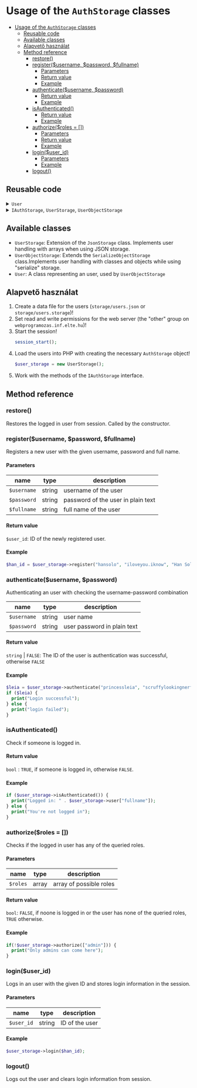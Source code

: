 # Usage of the `AuthStorage` classes

- [Usage of the `AuthStorage` classes](#usage-of-the-authstorage-classes)
  - [Reusable code](#reusable-code)
  - [Available classes](#available-classes)
  - [Alapvető használat](#alapvető-használat)
  - [Method reference](#method-reference)
    - [restore()](#restore)
    - [register($username, $password, $fullname)](#registerusername-password-fullname)
      - [Parameters](#parameters)
      - [Return value](#return-value)
      - [Example](#example)
    - [authenticate($username, $password)](#authenticateusername-password)
      - [Return value](#return-value-1)
      - [Example](#example-1)
    - [isAuthenticated()](#isauthenticated)
      - [Return value](#return-value-2)
      - [Example](#example-2)
    - [authorize($roles = [])](#authorizeroles--)
      - [Parameters](#parameters-1)
      - [Return value](#return-value-3)
      - [Example](#example-3)
    - [login($user_id)](#loginuser_id)
      - [Parameters](#parameters-2)
      - [Example](#example-4)
    - [logout()](#logout)

## Reusable code

<details>
  <summary>
    <code>User</code>
  </summary>

  ```php
  class User {
    public $username;
    public $fullname;
    public $roles;
    private $password;

    public function __construct($username, $password, $fullname, $roles = ["user"]) {
      $this->username = $username;
      $this->password = $password;
      $this->fullname = $fullname;
      $this->roles = $roles;
    }

    public function hasRole($role) {
      return in_array($role, $this->roles);
    }

    public function verifyPassword($password) {
      return password_verify($password, $this->password);
    }
  }
  ```
</details>

<details>
  <summary>
    <code>IAuthStorage</code>,
    <code>UserStorage</code>,
    <code>UserObjectStorage</code>
  </summary>

  ```php
  interface IAuthStorage {
    public function restore();
    public function register($username, $password, $fullname);
    public function authenticate($username, $password);
    public function authorize($roles = []);
    public function isAuthenticated();
    public function login($user_id);
    public function logout();
  }

  class UserStorage extends JsonStorage implements IAuthStorage {
    public $user = NULL;
    public $userId = NULL;

    public function __construct($data_file = "storage/users.json") {
      parent::__construct($data_file);
      $this->restore();
    }

    public function restore() {
      if (isset($_SESSION["user-id"])) {
        $user_id = $_SESSION["user-id"];
        $this->user = $this->findById($user_id);
        $this->userId = $user_id;
      }
    }

    public function register($username, $password, $fullname) {
      $user = [
        "username" => $username,
        "password" => password_hash($password, PASSWORD_DEFAULT),
        "fullname" => $fullname,
        "roles" => ["user"]
      ];

      return $this->add($user);
    }

    public function authenticate($username, $password) {
      $users = $this->query(function ($user) use ($username, $password) {
        return $user["username"] === $username && password_verify($password, $user["password"]);
      });

      if (empty($users)) {
        return FALSE;
      }

      $user_id = array_keys($users)[0];
      return $user_id;
    }

    public function isAuthenticated() {
      return !is_null($this->user);
    }

    public function authorize($roles = []) {
      if (!$this->isAuthenticated()) {
        return FALSE;
      }

      foreach ($roles as $role) {
        if (in_array($role, $this->user["roles"])) {
          return TRUE;
        }
      }

      return FALSE;
    }

    public function login($user_id) {
      $this->user = $this->findById($user_id);
      $this->userId = $user_id;
      $_SESSION["user-id"] = $user_id;
    }

    public function logout() {
      $this->user = NULL;
      $this->userId = NULL;
      unset($_SESSION["user-id"]);
    }
  }

  class UserObjectStorage extends SerializeObjectStorage implements IAuthStorage {
    public $user = NULL;
    public $userId = NULL;

    public function __construct($data_file = "storage/users.storage") {
      parent::__construct($data_file);
      $this->restore();
    }

    public function restore() {
      if (isset($_SESSION["user-id"])) {
        $user_id = $_SESSION["user-id"];
        $this->user = $this->findById($user_id);
      }
    }

    public function register($username, $password, $fullname) {
      $password_hash = password_hash($password, PASSWORD_DEFAULT);
      $user = new User($username, $password, $fullname);
      return $this->add($user);
    }

    public function authenticate($username, $password) {
      $users = $this->query(function ($user) use ($username, $password) {
        return $user->username === $username && $user->verifyPassword($password);
      });

      if (empty($users)) {
        return FALSE;
      }

      $user_id = array_keys($users)[0];
      return $user_id;
    }

    public function isAuthenticated() {
      return !is_null($this->user);
    }

    public function authorize($roles = []) {
      if (!$this->isAuthenticated()) {
        return FALSE;
      }

      foreach ($roles as $role) {
        if ($this->user->hasRole($role)) {
          return TRUE;
        }
      }

      return FALSE;
    }

    public function login($user_id) {
      $this->user = $this->findById($user_id);
      $this->userId = $user_id;
      $_SESSION["user-id"] = $user_id;
    }

    public function logout() {
      $this->user = NULL;
      $this->userId = NULL;
      unset($_SESSION["user-id"]);
    }
  }
  ```

</details>

## Available classes

- `UserStorage`: Extension of the `JsonStorage` class. Implements user handling with arrays when using JSON storage.
- `UserObjectStorage`: Extends the `SerializeObjectStorage` class.Implements user handling with classes and objects while using "serialize" storage.
- `User`: A class representing an user, used by `UserObjectStorage`

## Alapvető használat

1. Create a data file for the users (`storage/users.json` or `storage/users.storage`)!
2. Set read and write permissions for the web server (the "other" group on `webprogramozas.inf.elte.hu`)!
3. Start the session!
   ```php
   session_start();
   ```
4. Load the users into PHP with creating the necessary `AuthStorage` object!
   ```php
   $user_storage = new UserStorage();
   ```
5. Work with the methods of the `IAuthStorage` interface.

## Method reference

### restore()

Restores the logged in user from session. Called by the constructor.

### register($username, $password, $fullname)

Registers a new user with the given username, password and full name.

#### Parameters

| name        | type   | description                        |
| ----------- | ------ | ---------------------------------- |
| `$username` | string | username of the user               |
| `$password` | string | password of the user in plain text |
| `$fullname` | string | full name of the user              |

#### Return value

`$user_id`: ID of the newly registered user.

#### Example

```php
$han_id = $user_storage->register("hansolo", "iloveyou.iknow", "Han Solo");
```

### authenticate($username, $password)

Authenticating an user with checking the username-password combination

| name        | type   | description                 |
| ----------- | ------ | --------------------------- |
| `$username` | string | user name                   |
| `$password` | string | user password in plain text |

#### Return value

`string` | `FALSE`: The ID of the user is authentication was successful, otherwise `FALSE`

#### Example

```php
$leia = $user_storage->authenticate("princessleia", "scruffylookingnerfherder11");
if ($leia) {
  print("Login successful");
} else {
  print("login failed");
}
```

### isAuthenticated()

Check if someone is logged in.

#### Return value

`bool` : `TRUE`, if someone is logged in, otherwise `FALSE`.

#### Example

```php
if ($user_storage->isAuthenticated()) {
  print("Logged in: " . $user_storage->user["fullname"]);
} else {
  print("You're not logged in");
}
```

### authorize($roles = [])

Checks if the logged in user has any of the queried roles.

#### Parameters

| name     | type  | description             |
| -------- | ----- | ----------------------- |
| `$roles` | array | array of possible roles |

#### Return value

`bool`: `FALSE`, if noone is logged in or the user has none of the queried roles, `TRUE` otherwise.

#### Example

```php
if(!$user_storage->authorize(["admin"])) {
  print("Only admins can come here");
}
```

### login($user_id)

Logs in an user with the given ID and stores login information in the session.

#### Parameters

| name       | type   | description    |
| ---------- | ------ | -------------- |
| `$user_id` | string | ID of the user |

#### Example

```php
$user_storage->login($han_id);
```

### logout()

Logs out the user and clears login information from session.

